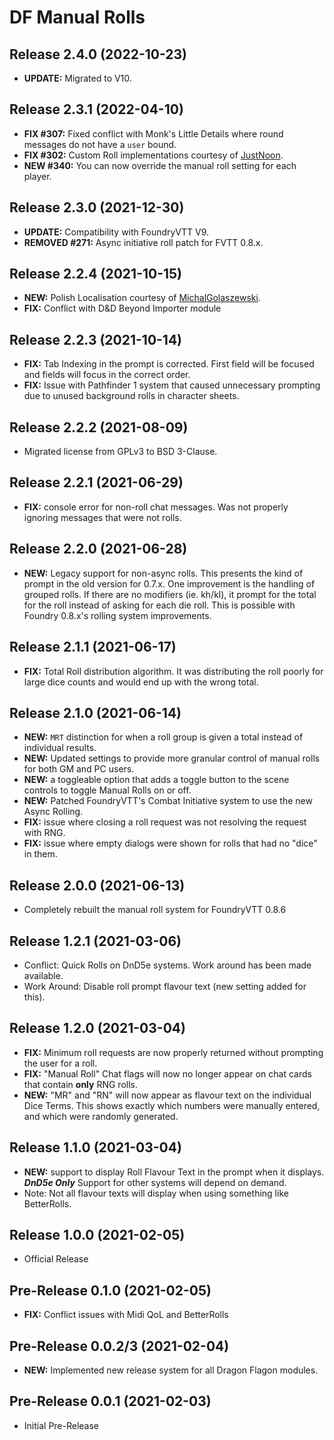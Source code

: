 # DF Manual Rolls

## Release 2.4.0 (2022-10-23)
- **UPDATE:** Migrated to V10.

## Release 2.3.1 (2022-04-10)
- **FIX #307:** Fixed conflict with Monk's Little Details where round messages do not have a `user` bound.
- **FIX #302:** Custom Roll implementations courtesy of [JustNoon](https://github.com/JustNoon).
- **NEW #340:** You can now override the manual roll setting for each player.

## Release 2.3.0 (2021-12-30)
- **UPDATE:** Compatibility with FoundryVTT V9.
- **REMOVED #271:** Async initiative roll patch for FVTT 0.8.x.

## Release 2.2.4 (2021-10-15)
- **NEW:** Polish Localisation courtesy of [MichalGolaszewski](https://github.com/MichalGolaszewski).
- **FIX:** Conflict with D&amp;D Beyond Importer module

## Release 2.2.3 (2021-10-14)
- **FIX:** Tab Indexing in the prompt is corrected. First field will be focused and fields will focus in the correct order.
- **FIX:** Issue with Pathfinder 1 system that caused unnecessary prompting due to unused background rolls in character sheets.

## Release 2.2.2 (2021-08-09)
- Migrated license from GPLv3 to BSD 3-Clause.

## Release 2.2.1 (2021-06-29)
- **FIX:** console error for non-roll chat messages. Was not properly ignoring messages that were not rolls.

## Release 2.2.0 (2021-06-28)
- **NEW:** Legacy support for non-async rolls. This presents the kind of prompt in the old version for 0.7.x. One improvement is the handling of grouped rolls. If there are no modifiers (ie. kh/kl), it prompt for the total for the roll instead of asking for each die roll. This is possible with Foundry 0.8.x's rolling system improvements.

## Release 2.1.1 (2021-06-17)
- **FIX:** Total Roll distribution algorithm. It was distributing the roll poorly for large dice counts and would end up with the wrong total.

## Release 2.1.0 (2021-06-14)
- **NEW:** `MRT` distinction for when a roll group is given a total instead of individual results.
- **NEW:** Updated settings to provide more granular control of manual rolls for both GM and PC users.
- **NEW:** a toggleable option that adds a toggle button to the scene controls to toggle Manual Rolls on or off.
- **NEW:** Patched FoundryVTT's Combat Initiative system to use the new Async Rolling.
- **FIX:** issue where closing a roll request was not resolving the request with RNG.
- **FIX:** issue where empty dialogs were shown for rolls that had no "dice" in them.

## Release 2.0.0 (2021-06-13)
- Completely rebuilt the manual roll system for FoundryVTT 0.8.6

## Release 1.2.1 (2021-03-06)
- Conflict: Quick Rolls on DnD5e systems. Work around has been made available.
- Work Around: Disable roll prompt flavour text (new setting added for this).

## Release 1.2.0 (2021-03-04)
- **FIX:** Minimum roll requests are now properly returned without prompting the user for a roll.
- **FIX:** "Manual Roll" Chat flags will now no longer appear on chat cards that contain **only** RNG rolls.
- **NEW:** "MR" and "RN" will now appear as flavour text on the individual Dice Terms. This shows exactly which numbers were manually entered, and which were randomly generated.

## Release 1.1.0 (2021-03-04)

- **NEW:** support to display Roll Flavour Text in the prompt when it displays. ***DnD5e Only*** Support for other systems will depend on demand.
- Note: Not all flavour texts will display when using something like BetterRolls.

## Release 1.0.0 (2021-02-05)

- Official Release

## Pre-Release 0.1.0 (2021-02-05)

- **FIX:** Conflict issues with Midi QoL and BetterRolls

## Pre-Release 0.0.2/3 (2021-02-04)

- **NEW:** Implemented new release system for all Dragon Flagon modules.

## Pre-Release 0.0.1 (2021-02-03)

- Initial Pre-Release


